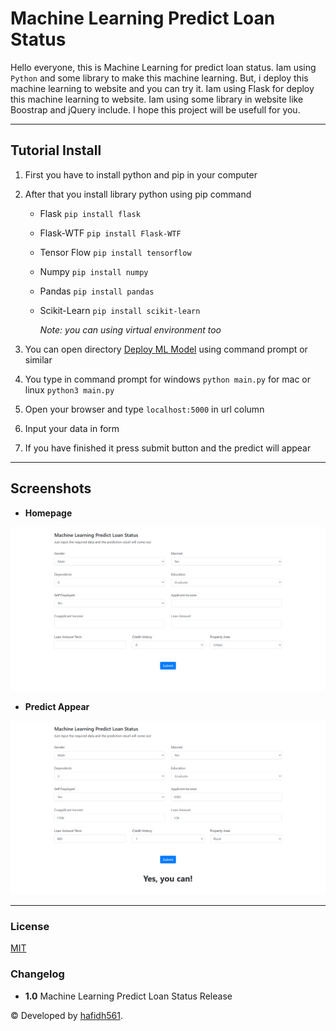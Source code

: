 # Machine Learning Predict Loan Status

Hello everyone, this is Machine Learning for predict loan status. Iam using `Python` and some library to make this machine learning. But, i deploy this machine learning to website and you can try it. Iam using Flask for deploy this machine learning to website. Iam using some library in website like Boostrap and jQuery include. I hope this project will be usefull for you.

---

## Tutorial Install

1. First you have to install python and pip in your computer

2. After that you install library python using pip command

   - Flask `pip install flask`

   - Flask-WTF `pip install Flask-WTF`

   - Tensor Flow `pip install tensorflow`

   - Numpy `pip install numpy`

   - Pandas `pip install pandas`

   - Scikit-Learn `pip install scikit-learn`

     _Note: you can using virtual environment too_

3. You can open directory [Deploy ML Model](./Deploy%20ML%20Model/) using command prompt or similar

4. You type in command prompt for windows `python main.py` for mac or linux `python3 main.py`

5. Open your browser and type `localhost:5000` in url column

6. Input your data in form

7. If you have finished it press submit button and the predict will appear

---

## Screenshots

- **Homepage**

![ScreenshotOne](./images/Screenshot%200.png 'Homepage')

- **Predict Appear**

![ScreenshotTwo](./images/Screenshot%201.png 'Predict Appear')

---

### License

[MIT](./LICENSE)

### Changelog

- **1.0** Machine Learning Predict Loan Status Release

© Developed by [hafidh561](https://github.com/hafidh561).
